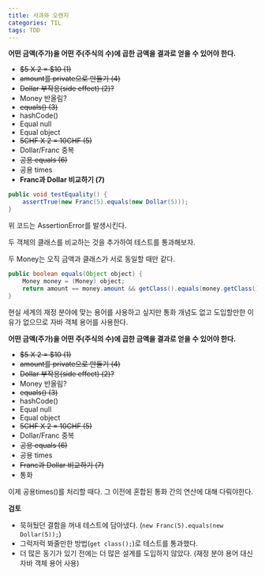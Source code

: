 ```yaml
---
title: 사과와 오렌지
categories: TIL
tags: TDD
---
```




**어떤 금액(주가)을 어떤 주(주식의 수)에 곱한 금액을 결과로 얻을 수 있어야 한다.**

* ~~$5 X 2 = $10 (1)~~
* ~~amount를 private으로 만들기 (4)~~
* ~~Dollar 부작용(side effect) (2)?~~
* Money 반올림?
* ~~equals() (3)~~
* hashCode()
* Equal null
* Equal object
* ~~5CHF X 2 = 10CHF (5)~~
* Dollar/Franc 중복
* ~~공용 equals (6)~~
* 공용 times
* **Franc과 Dollar 비교하기 (7)** 



```java
public void testEquality() {
    assertTrue(new Franc(5).equals(new Dollar(5)));
}
```

위 코드는 AssertionError를 발생시킨다. 

두 객체의 클래스를 비교하는 것을 추가하여 테스트를 통과해보자.

두 Money는 오직 금액과 클래스가 서로 동일할 때만 같다.

```java
public boolean equals(Object object) {
    Money money = (Money) object;
    return amount == money.amount && getClass().equals(money.getClass());
}
```

현실 세계의 재정 분야에 맞는 용어를 사용하고 싶지만 통화 개념도 없고 도입할만한 이유가 없으므로 자바 객체 용어를 사용한다.



**어떤 금액(주가)을 어떤 주(주식의 수)에 곱한 금액을 결과로 얻을 수 있어야 한다.**

* ~~$5 X 2 = $10 (1)~~
* ~~amount를 private으로 만들기 (4)~~
* ~~Dollar 부작용(side effect) (2)?~~
* Money 반올림?
* ~~equals() (3)~~
* hashCode()
* Equal null
* Equal object
* ~~5CHF X 2 = 10CHF (5)~~
* Dollar/Franc 중복
* ~~공용 equals (6)~~
* 공용 times
* ~~Franc과 Dollar 비교하기 (7)~~ 
* 통화



이제 공용times()를 처리할 때다. 그 이전에 혼합된 통화 간의 연산에 대해 다뤄야한다.

**검토**

* 묵혀뒀던 결함을 꺼내 테스트에 담아냈다. (```new Franc(5).equals(new Dollar(5));```)
* 그럭저럭 봐줄만한 방법(```get class();```)로 테스트를 통과했다.
* 더 많은 동기가 있기 전에는 더 많은 설계를 도입하지 않았다. (재정 분야 용어 대신 자바 객체 용어 사용)